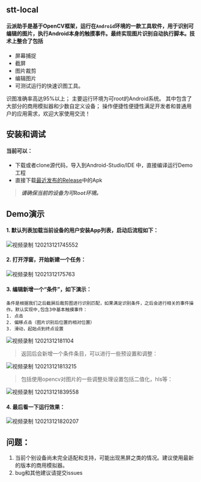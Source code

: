 
## stt-local

#### 云派助手是基于OpenCV框架，运行在`Android`环境的一款工具软件，用于识别可编辑的图片，执行Android本身的触摸事件。最终实现图片识别自动执行脚本。技术上整合了包括

* 屏幕捕捉
* 截屏
* 图片裁剪
* 编辑图片
* 可测试运行的快速识图工具。


识图准确率高达95%以上；
主要运行环境为可root的Android系统。
其中包含了大部分的商用模拟器和少数自定义设备；
操作便捷性便捷性满足开发者和普通用户的应用需求，欢迎大家使用交流！


## 安装和调试
#### 当前可以：

* 下载或者clone源代码，导入到Android-Studio/IDE 中，直接编译运行Demo工程
* 直接下载[最近发布的Release](https://github.com/padyun-cn/stt-local/releases)中的Apk

> ***请确保当前的设备为可Root环境。***

## Demo演示

#### 1. 默认列表加载当前设备的用户安装App列表，启动后流程如下：
![视频录制 120213121745552](https://user-images.githubusercontent.com/80308909/110923004-6124db00-835b-11eb-9682-7bfcd69b270e.gif)

#### 2. 打开浮窗，开始新建一个任务：
![视频录制 12021312175763](https://user-images.githubusercontent.com/80308909/110924029-8534ec00-835c-11eb-98b9-63be5226b3dc.gif)

#### 3. 编辑新增一个“条件”，如下演示：
```
条件是根据我们之后截屏后裁剪图进行识别匹配，如果满足识别条件，之后会进行相关的事件操作。默认实现中,包含3中基本触摸事件：
1. 点击
2. 偏移点击（图片识别后位置的相对位置）
3. 滑动，起始点到终点设置
```
![视频录制 12021312181104](https://user-images.githubusercontent.com/80308909/110925649-6d5e6780-835e-11eb-971c-1ec6d25bf746.gif)

>返回后会新增一个条件条目，可以进行一些预设置和调整：

![视频录制 120213121813215](https://user-images.githubusercontent.com/80308909/110926012-d5ad4900-835e-11eb-8c1f-e5aeee9ac276.gif)
>包括使用opencv对图片的一些调整处理设置包括二值化，hls等：

![视频录制 120213121839558](https://user-images.githubusercontent.com/80308909/110929007-75b8a180-8362-11eb-92eb-bca5ca24dc53.gif)


#### 4. 最后看一下运行效果：
![视频录制 120213121820207](https://user-images.githubusercontent.com/80308909/110926734-b9f67280-835f-11eb-8d74-56b6c3c5873c.gif)

## 问题：
1. 当前个别设备尚未完全适配和支持，可能出现黑屏之类的情况。建议使用最新的版本的商用模拟器。
2. bug和其他建议请提交issues

